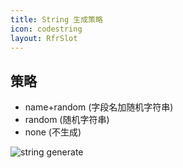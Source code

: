```yaml
---
title: String 生成策略
icon: codestring
layout: RfrSlot
---
```


## 策略

- name+random (字段名加随机字符串)
- random (随机字符串)
- none (不生成)

![string generate](/img/stringGenerate.png)
